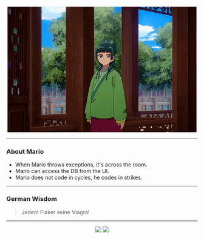 <p align="center">
  <img src="assets/maomao.gif" />
</p>

---

### About Mario
- When Mario throws exceptions, it's across the room.
- Mario can access the DB from the UI.
- Mario does not code in cycles, he codes in strikes.

---

### German Wisdom
> Jedem Fiaker seine Viagra!

---

<p align="center">
  <a>
    <img height="180em" src="https://github-readme-stats-eight-theta.vercel.app/api?username=Torfkopp&show_icons=true&theme=dark&include_all_commits=true&count_private=true"/>
  </a>
  <a href="https://github.com/Torfkopp?tab=repositories">
    <img height="180em" src="https://github-readme-stats-eight-theta.vercel.app/api/top-langs/?username=torfkopp&layout=compact&theme=dark&langs_count=8&hide=java"/>
  </a>
</p>
